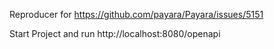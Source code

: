 Reproducer for https://github.com/payara/Payara/issues/5151

Start Project and run http://localhost:8080/openapi